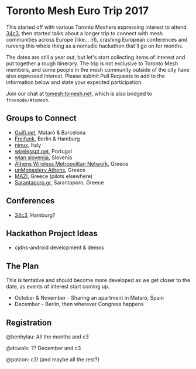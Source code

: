 # Toronto Mesh Euro Trip 2017

This started off with various Toronto Meshers expressing interest to attend [34c3](https://en.wikipedia.org/wiki/Chaos_Communication_Congress), then started talks about a longer trip to connect with mesh communities across Europe (like... _irl_), crashing European conferences and running this whole thing as a nomadic hackathon that'll go on for months.

The dates are still a year out, but let's start collecting items of interest and put together a rough itinerary. The trip is not exclusive to Toronto Mesh members, and some people in the mesh community outside of the city have also expressed interest. Please submit Pull Requests to add to the information below and state your expected participation.

Join our chat at [tomesh:tomesh.net](https://chat.tomesh.net/#/room/#tomesh:tomesh.net), which is also bridged to `freenode/#tomesh`.

## Groups to Connect

- [Guifi.net](https://guifi.net), Mataró & Barcelona
- [Freifunk](https://freifunk.net), Berlin & Hamburg
- [ninux](http://ninux.org), Italy
- [wirelesspt.net](wirelesspt.net), Portugal
- [wlan slovenija](https://nodes.wlan-si.net), Slovenia
- [Athens Wireless Metropolitan Network](http://www.awmn.net), Greece
- [unMonastery Athens](http://unmonastery.org/), Greece
- [MAZI](http://www.mazizone.eu/), Greece (pilots elsewhere)
- [Sarantaporo.gr](http://www.sarantaporo.gr/), Sarantaporo, Greece

## Conferences

- [34c3](https://www.ccc.de/en/), Hamburg?

## Hackathon Project Ideas

- cjdns-android development & demos

## The Plan

This is tentative and should become more developed as we get closer to the date, as events of interest start coming up.

- October & November - Sharing an apartment in Mataró, Spain
- December - Berlin, then wherever Congress happens

## Registration

@benhylau: All the months and c3

@dcwalk: ?? December and c3

@patcon: c3! (and maybe all the rest?)
